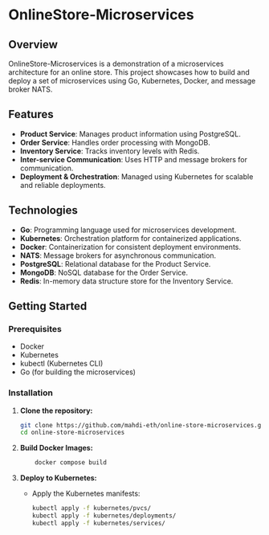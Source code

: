 # OnlineStore-Microservices

## Overview
OnlineStore-Microservices is a demonstration of a microservices architecture for an online store. This project showcases how to build and deploy a set of microservices using Go, Kubernetes, Docker, and message broker NATS. 

## Features
- **Product Service**: Manages product information using PostgreSQL.
- **Order Service**: Handles order processing with MongoDB.
- **Inventory Service**: Tracks inventory levels with Redis.
- **Inter-service Communication**: Uses HTTP and message brokers for communication.
- **Deployment & Orchestration**: Managed using Kubernetes for scalable and reliable deployments.

## Technologies
- **Go**: Programming language used for microservices development.
- **Kubernetes**: Orchestration platform for containerized applications.
- **Docker**: Containerization for consistent deployment environments.
- **NATS**: Message brokers for asynchronous communication.
- **PostgreSQL**: Relational database for the Product Service.
- **MongoDB**: NoSQL database for the Order Service.
- **Redis**: In-memory data structure store for the Inventory Service.

## Getting Started

### Prerequisites
- Docker
- Kubernetes
- kubectl (Kubernetes CLI)
- Go (for building the microservices)

### Installation

1. **Clone the repository:**
    ```bash
    git clone https://github.com/mahdi-eth/online-store-microservices.git
    cd online-store-microservices
    ```

2. **Build Docker Images:**
    ```bash
        docker compose build
    ```

3. **Deploy to Kubernetes:**
    - Apply the Kubernetes manifests:
      ```bash
      kubectl apply -f kubernetes/pvcs/
      kubectl apply -f kubernetes/deployments/
      kubectl apply -f kubernetes/services/
      ```
